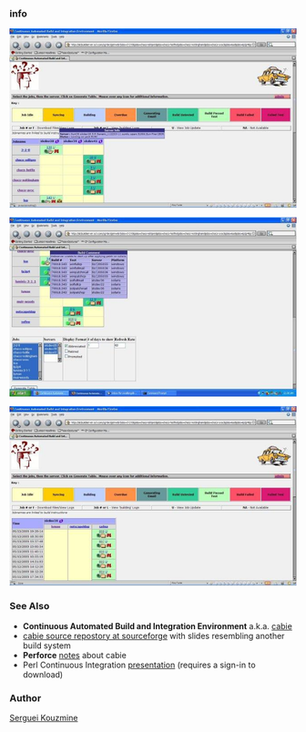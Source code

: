 ### info

![Operation Dashboard](https://github.com/sergueik/springboot_study/blob/master/basic-cabie/screenshots/32730.jpg)

![Job Detail](https://github.com/sergueik/springboot_study/blob/master/basic-cabie/screenshots/32728.jpg)

![Environment Detail](https://github.com/sergueik/springboot_study/blob/master/basic-cabie/screenshots/32724.jpg)



### See Also

  * __Continuous Automated Build and Integration Environment__ a.k.a. [cabie](http://www.yolinux.com/TUTORIALS/CabieBuildSystem.html)
  * [cabie source repostory at sourceforge](https://cabie.sourceforge.net) with slides resembling another build system
  *  __Perforce__ [notes](https://workshop.perforce.com/view/guest/eric_wallengren/src/README.txt) about cabie
  * Perl Continuous Integration [presentation](https://www.slideshare.net/mpeters/perl-continous-integration) (requires a sign-in to download)

### Author
[Serguei Kouzmine](kouzmine_serguei@yahoo.com)
